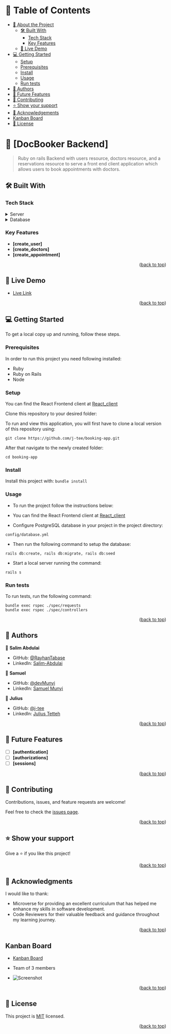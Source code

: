 <a name="readme-top"></a>

# 📗 Table of Contents

- [📖 About the Project](#about-project)
  - [🛠 Built With](#built-with)
    - [Tech Stack](#tech-stack)
    - [Key Features](#key-features)
  - [🚀 Live Demo](#live-demo)
- [💻 Getting Started](#getting-started)
  - [Setup](#setup)
  - [Prerequisites](#prerequisites)
  - [Install](#install)
  - [Usage](#usage)
  - [Run tests](#run-tests)
- [👥 Authors](#authors)
- [🔭 Future Features](#future-features)
- [🤝 Contributing](#contributing)
- [⭐️ Show your support](#support)
- [🙏 Acknowledgements](#acknowledgements)
- [Kanban Board](#kanban_board)
- [📝 License](#license)

<!-- PROJECT DESCRIPTION -->

# 📖 [DocBooker Backend] <a name="about-project"></a>

> Ruby on rails Backend with users resource, doctors resource, and a reservations resource to serve a front end client application which allows users to book appointments with doctors.

## 🛠 Built With <a name="built-with"></a>

### Tech Stack <a name="tech-stack"></a>

<details>
<summary>Server</summary>
  <ul>
    <li><a href="https://rubyonrails.org/">Ruby on Rails</a></li>
  </ul>
</details>

<details>
<summary>Database</summary>
  <ul>
    <li><a href="https://www.postgresql.org/">PostgreSQL</a></li>
  </ul>
</details>

<!-- Features -->

### Key Features <a name="key-features"></a>

- **[create_user]**
- **[create_doctors]**
- **[create_appointment]**

<p align="right">(<a href="#readme-top">back to top</a>)</p>

<!-- LIVE DEMO -->

## 🚀 Live Demo <a name="live-demo"></a>

- [Live Link](https://booking-backend-e3gn.onrender.com/api)

<p align="right">(<a href="#readme-top">back to top</a>)</p>

<!-- GETTING STARTED -->

## 💻 Getting Started <a name="getting-started"></a>

To get a local copy up and running, follow these steps.

### Prerequisites

In order to run this project you need following installed:

- Ruby
- Ruby on Rails
- Node

### Setup

You can find the React Frontend client at [React_client](https://github.com/j-tee/front-end-booking-app/tree/development)

Clone this repository to your desired folder:

To run and view this application, you will first have to clone a local version of this repository using:

`git clone https://github.com/j-tee/booking-app.git`

After that navigate to the newly created folder:

`cd booking-app`

### Install

Install this project with:
 `bundle install`

### Usage

- To run the project follow the instructions below:

- You can find the React Frontend client at [React_client](https://github.com/RayhanTabase/hello-react-front-end)

- Configure PostgreSQL database in your project in the project directory:

`config/database.yml`

- Then run the following command to setup the database:
```
rails db:create, rails db:migrate, rails db:seed
```

- Start a local server running the command:

`rails s`


### Run tests

To run tests, run the following command:

```
bundle exec rspec ./spec/requests
bundle exec rspec ./spec/controllers
```

<p align="right">(<a href="#readme-top">back to top</a>)</p>

<!-- AUTHORS -->

## 👥 Authors <a name="authors"></a>

👤 **Salim Abdulai**

- GitHub: [@RayhanTabase](https://github.com/RayhanTabase)
- LinkedIn: [Salim-Abdulai](https://linkedin.com/in/salim-abdulai-5430065b)

👤 **Samuel**

- GitHub: [@devMunyi](https://github.com/devMunyi)
- LinkedIn: [Samuel Munyi](https://www.linkedin.com/in/samuel-munyi)

👤 **Julius**

- GitHub: [@j-tee](https://github.com/j-tee)
- LinkedIn: [Julius Tetteh](https://www.linkedin.com/in/julius-tetteh)

<p align="right">(<a href="#readme-top">back to top</a>)</p>

<!-- FUTURE FEATURES -->

## 🔭 Future Features <a name="future-features"></a>

- [ ] **[authentication]**
- [ ] **[authorizations]**
- [ ] **[sessions]**

<p align="right">(<a href="#readme-top">back to top</a>)</p>

<!-- CONTRIBUTING -->

## 🤝 Contributing <a name="contributing"></a>

Contributions, issues, and feature requests are welcome!

Feel free to check the [issues page](../../issues/).

<p align="right">(<a href="#readme-top">back to top</a>)</p>

<!-- SUPPORT -->

## ⭐️ Show your support <a name="support"></a>

Give a ⭐️ if you like this project!

<p align="right">(<a href="#readme-top">back to top</a>)</p>

<!-- ACKNOWLEDGEMENTS -->

## 🙏 Acknowledgments <a name="acknowledgements"></a>
I would like to thank:
- Microverse for providing an excellent curriculum that has helped me enhance my skills in software development.
- Code Reviewers for their valuable feedback and guidance throughout my learning journey.

<p align="right">(<a href="#readme-top">back to top</a>)</p>

<!-- Kanban Board -->

## Kanban Board <a name="kanban_board"></a>

- [Kanban Board](https://github.com/users/j-tee/projects/5/views/1)

- Team of 3 members

- ![Screenshot](https://user-images.githubusercontent.com/5064641/220668473-0516ef00-93e7-4a4c-a077-ac8cbc5c500a.png)


<p align="right">(<a href="#readme-top">back to top</a>)</p>

<!-- LICENSE -->

## 📝 License <a name="license"></a>

This project is [MIT](./MIT.md) licensed.

<p align="right">(<a href="#readme-top">back to top</a>)</p>
